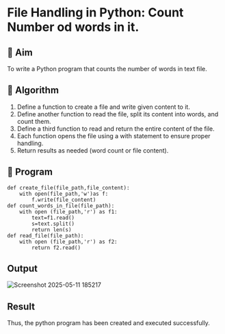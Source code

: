 # File Handling in Python: Count Number od words in it.

## 🎯 Aim
To write a Python program that counts the number of words in text file.

## 🧠 Algorithm
1. Define a function to create a file and write given content to it.
2. Define another function to read the file, split its content into words, and count them.
3. Define a third function to read and return the entire content of the file.
4. Each function opens the file using a with statement to ensure proper handling.
5. Return results as needed (word count or file content).

## 🧾 Program
```
def create_file(file_path,file_content):
    with open(file_path,'w')as f:
        f.write(file_content)
def count_words_in_file(file_path):
    with open (file_path,'r') as f1:
        text=f1.read()
        s=text.split()
        return len(s)
def read_file(file_path):
    with open (file_path,'r') as f2:
        return f2.read()
```

## Output

![Screenshot 2025-05-11 185217](https://github.com/user-attachments/assets/cab7ceb3-900d-480f-99f5-6d24fb43f61c)


## Result
Thus, the python program has been created and executed successfully.
